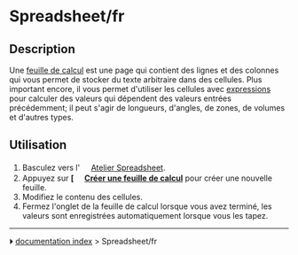 # Spreadsheet/fr
## Description

Une [feuille de calcul](spreadsheet/fr.md) est une page qui contient des lignes et des colonnes qui vous permet de stocker du texte arbitraire dans des cellules. Plus important encore, il vous permet d\'utiliser les cellules avec [expressions](Expressions/fr.md) pour calculer des valeurs qui dépendent des valeurs entrées précédemment; il peut s\'agir de longueurs, d\'angles, de zones, de volumes et d\'autres types.

## Utilisation

1.  Basculez vers l\'<img alt="" src=images/Workbench_Spreadsheet.svg  style="width:16px;"> [Atelier Spreadsheet](Spreadsheet_Workbench/fr.md).
2.  Appuyez sur **[<img src=images/Spreadsheet_CreateSheet.svg style="width:16px"> [Créer une feuille de calcul](Spreadsheet_CreateSheet/fr.md)** pour créer une nouvelle feuille.
3.  Modifiez le contenu des cellules.
4.  Fermez l\'onglet de la feuille de calcul lorsque vous avez terminé, les valeurs sont enregistrées automatiquement lorsque vous les tapez.



---
⏵ [documentation index](../README.md) > Spreadsheet/fr

